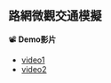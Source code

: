 ## 路網微觀交通模擬

📽️ **Demo影片**  
- [video1](https://www.youtube.com/watch?v=BGvrBOzjvz8)  
- [video2](https://www.youtube.com/watch?v=1KJWYfGCAgs)
